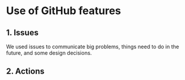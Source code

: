 # Use of GitHub features

## 1. Issues
We used issues to communicate big problems, things need to do in the future, and some design decisions.

## 2. Actions
